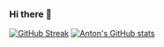 ### Hi there 👋


[![GitHub Streak](https://streak-stats.demolab.com?user=akarpenko83&theme=dark&hide_border=true&date_format=j%20M%5B%20Y%5D&mode=weekly)](https://git.io/streak-stats) [![Anton's GitHub stats](https://github-readme-stats.vercel.app/api?username=akarpenko83)](https://github.com/anuraghazra/github-readme-stats)
